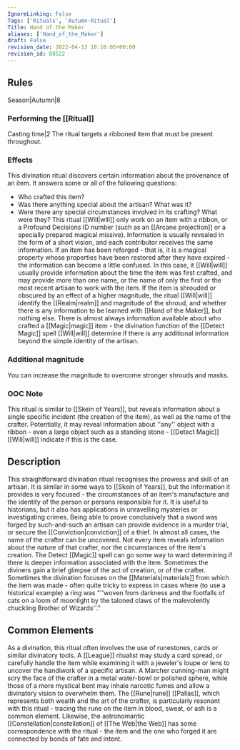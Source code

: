 ```yaml
---
IgnoreLinking: False
Tags: ['Rituals', 'Autumn-Ritual']
Title: Hand of the Maker
aliases: ['Hand_of_the_Maker']
draft: False
revision_date: 2022-04-13 18:10:05+00:00
revision_id: 88522
---
```


## Rules
Season|Autumn|8
### Performing the [[Ritual]]
Casting time|2 The ritual targets a ribboned item that must be present throughout.
### Effects
This divination ritual discovers certain information about the provenance of an item. It answers some or all of the following questions:
* Who crafted this item?
* Was there anything special about the artisan? What was it?
* Were there any special circumstances involved in its crafting? What were they?
This ritual [[Will|will]] only work on an item with a ribbon, or a Profound Decisions ID number (such as an [[Arcane projection]] or a specially prepared magical missive). Information is usually revealed in the form of a short vision, and each contributor receives the same information.
If an item has been reforged - that is, it is a magical property whose properties have been restored after they have expired - the information can become a little confused. In this case, it [[Will|will]] usually provide information about the time the item was first crafted, and may provide more than one name, or the name of only the first or the most recent artisan to work with the item.
If the item is shrouded or obscured by an effect of a higher magnitude, the ritual [[Will|will]] identify the [[Realm|realm]] and magnitude of the shroud, and whether there is any information to be learned with [[Hand of the Maker]], but nothing else.
There is almost always information available about who crafted a [[Magic|magic]] item - the divination function of the [[Detect Magic]] spell [[Will|will]] determine if there is any additional information beyond the simple identity of the artisan.
### Additional magnitude
You can increase the magnitude to overcome stronger shrouds and masks.
### OOC Note
This ritual is similar to [[Skein of Years]], but reveals information about a single specific incident (the creation of the item), as well as the name of the crafter. Potentially, it may reveal information about ''any'' object with a ribbon - even a large object such as a standing stone - [[Detect Magic]] [[Will|will]] indicate if this is the case.
## Description
This straightforward divination ritual recognises the prowess and skill of an artisan. It is similar in some ways to [[Skein of Years]], but the information it provides is very focused - the circumstances of an item's manufacture and the identity of the person or persons responsible for it. It is useful to historians, but it also has applications in unravelling mysteries or investigating crimes. Being able to prove conclusively that a sword was forged by such-and-such an artisan can provide evidence in a murder trial, or secure the [[Conviction|conviction]] of a thief.
In almost all cases, the name of the crafter can be uncovered. Not every item reveals information about the nature of that crafter, nor the circumstances of the item's creation. The Detect [[Magic]] spell can go some way to ward determining if there is deeper information associated with the item. Sometimes the diviners gain a brief glimpse of the act of creation, or of the crafter. Sometimes the divination focuses on the [[Materials|materials]] from which the item was made - often quite tricky to express in cases where (to use a historical example) a ring was "''woven from darkness and the footfalls of cats on a loom of moonlight by the taloned claws of the malevolently chuckling Brother of Wizards''."
## Common Elements
As a divination, this ritual often involves the use of runestones, cards or similar divinatory tools. A [[League]] ritualist may study a card spread, or carefully handle the item while examining it with a jeweler's loupe or lens to uncover the handiwork of a specific artisan. A Marcher cunning-man might scry the face of the crafter in a metal water-bowl or polished sphere, while those of a more mystical bent may inhale narcotic fumes and allow a divinatory vision to overwhelm them.
The [[Rune|rune]] [[Pallas]], which represents both wealth and the art of the crafter, is particularly resonant with this ritual - tracing the rune on the item in blood, sweat, or ash is a common element. Likewise, the astronomantic [[Constellation|constellation]] of [[The Web|the Web]] has some correspondence with the ritual - the item and the one who forged it are connected by bonds of fate and intent.